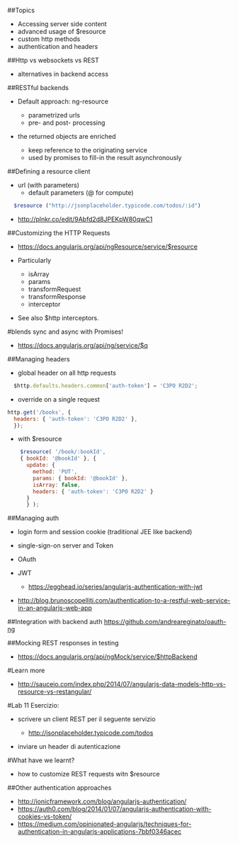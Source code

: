 ##Topics
* Accessing server side content
* advanced usage of $resource
* custom http methods
* authentication and headers



##Http vs websockets vs REST
* alternatives in backend access



##RESTful backends
* Default approach: ng-resource
  * parametrized urls
  * pre- and post- processing

* the returned objects are enriched
  * keep reference to the originating service
  * used by promises to fill-in the result asynchronously



##Defining a resource client
* url (with parameters)
  * default parameters (@ for compute)
```javascript
  $resource ("http://jsonplaceholder.typicode.com/todos/:id")

```

* http://plnkr.co/edit/9Abfd2d8JPEKpW80qwC1



##Customizing the HTTP Requests
* https://docs.angularjs.org/api/ngResource/service/$resource

* Particularly
  * isArray
  * params
  * transformRequest
  * transformResponse
  * interceptor

* See also  $http interceptors.



#blends sync and async with Promises!
* https://docs.angularjs.org/api/ng/service/$q



##Managing headers
* global header on all http requests

```javascript
  $http.defaults.headers.common['auth-token'] = 'C3PO R2D2';
```

* override on a single request

```javascript
http.get('/books', {
  headers: { 'auth-token': 'C3PO R2D2' },
  });
```  

* with $resource

```javascript
    $resource( '/book/:bookId',
    { bookId: '@bookId' }, {
      update: {
        method: 'PUT',
        params: { bookId: '@bookId' },
        isArray: false,
        headers: { 'auth-token': 'C3PO R2D2' }
      }
      } );
```



##Managing auth
* login form and session cookie (traditional JEE like backend)
* single-sign-on server and Token
* OAuth
* JWT
  * https://egghead.io/series/angularjs-authentication-with-jwt

* http://blog.brunoscopelliti.com/authentication-to-a-restful-web-service-in-an-angularjs-web-app



##Integration with backend auth
https://github.com/andreareginato/oauth-ng



##Mocking REST responses in testing
* https://docs.angularjs.org/api/ngMock/service/$httpBackend



#Learn more
* http://sauceio.com/index.php/2014/07/angularjs-data-models-http-vs-resource-vs-restangular/


#Lab 11
Esercizio:

* scrivere un client REST per il seguente servizio
  * http://jsonplaceholder.typicode.com/todos

* inviare un header di autenticazione



#What have we learnt?
* how to customize REST requests witn $resource



##Other authentication approaches
* http://ionicframework.com/blog/angularjs-authentication/
* https://auth0.com/blog/2014/01/07/angularjs-authentication-with-cookies-vs-token/
* https://medium.com/opinionated-angularjs/techniques-for-authentication-in-angularjs-applications-7bbf0346acec
